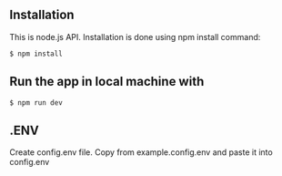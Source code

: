 ## Installation

This is node.js API. Installation is done using npm install command:

```
$ npm install
```

## Run the app in local machine with

```
$ npm run dev
```

## .ENV

Create config.env file. Copy from example.config.env and paste it into config.env